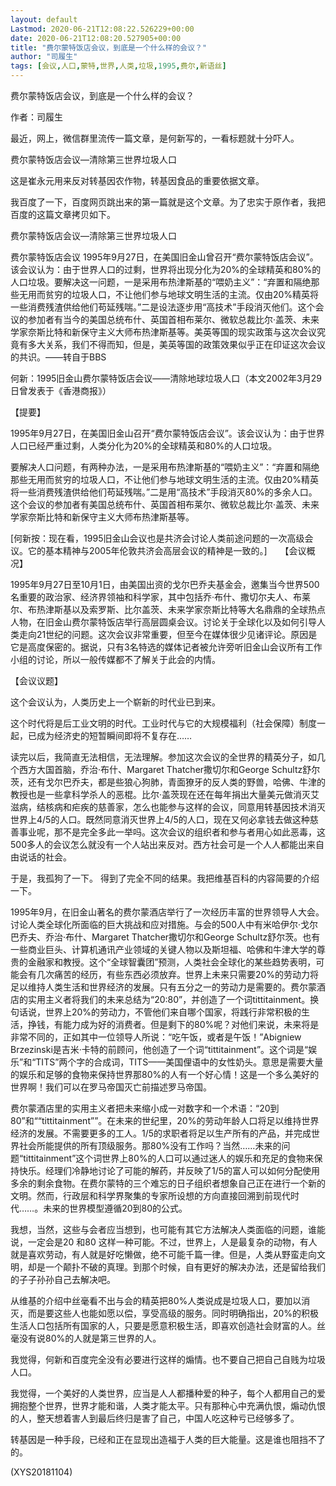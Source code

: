 ```yaml
---
layout: default
Lastmod: 2020-06-21T12:08:22.526229+00:00
date: 2020-06-21T12:08:20.527905+00:00
title: "费尔蒙特饭店会议，到底是一个什么样的会议？"
author: "司履生"
tags: [会议,人口,蒙特,世界,人类,垃圾,1995,费尔,新语丝]
---
```


费尔蒙特饭店会议，到底是一个什么样的会议？

作者：司履生

最近，网上，微信群里流传一篇文章，是何新写的，一看标题就十分吓人。

费尔蒙特饭店会议—清除第三世界垃圾人口

这是崔永元用来反对转基因农作物，转基因食品的重要依据文章。

我百度了一下，百度网页跳出来的第一篇就是这个文章。为了忠实于原作者，我把百度的这篇文章拷贝如下。

费尔蒙特饭店会议—清除第三世界垃圾人口

费尔蒙特饭店会议 1995年9月27日，在美国旧金山曾召开“费尔蒙特饭店会议”。该会议认为：由于世界人口的过剩，世界将出现分化为20%的全球精英和80%的人口垃圾。要解决这一问题，一是采用布热津斯基的“喂奶主义”：“弃置和隔绝那些无用而贫穷的垃圾人口，不让他们参与地球文明生活的主流。仅由20%精英将一些消费残渣供给他们苟延残喘。”二是设法逐步用“高技术”手段消灭他们。这个会议的参加者有当今的美国总统布什、英国首相布莱尔、微软总裁比尔·盖茨、未来学家奈斯比特和新保守主义大师布热津斯基等。美英等国的现实政策与这次会议究竟有多大关系，我们不得而知，但是，美英等国的政策效果似乎正在印证这次会议的共识。——转自于BBS

何新：1995旧金山费尔蒙特饭店会议——清除地球垃圾人口（本文2002年3月29日曾发表于《香港商报》）

【提要】

1995年9月27日，在美国旧金山召开“费尔蒙特饭店会议”。该会议认为：由于世界人口已经严重过剩，人类分化为20%的全球精英和80%的人口垃圾。

要解决人口问题，有两种办法，一是采用布热津斯基的“喂奶主义”：“弃置和隔绝那些无用而贫穷的垃圾人口，不让他们参与地球文明生活的主流。仅由20%精英将一些消费残渣供给他们苟延残喘。”二是用“高技术”手段消灭80%的多余人口。这个会议的参加者有美国总统布什、英国首相布莱尔、微软总裁比尔·盖茨、未来学家奈斯比特和新保守主义大师布热津斯基等。

[何新按：现在看，1995旧金山会议也是共济会讨论人类前途问题的一次高级会议。它的基本精神与2005年伦敦共济会高层会议的精神是一致的。]　　【会议概况】

1995年9月27日至10月1日，由美国出资的戈尔巴乔夫基金会，邀集当今世界500名重要的政治家、经济界领袖和科学家，其中包括乔·布什、撒切尔夫人、布莱尔、布热津斯基以及索罗斯、比尔盖茨、未来学家奈斯比特等大名鼎鼎的全球热点人物，在旧金山费尔蒙特饭店举行高层圆桌会议。讨论关于全球化以及如何引导人类走向21世纪的问题。这次会议非常重要，但至今在媒体很少见诸评论。原因是它是高度保密的。据说，只有3名特选的媒体记者被允许旁听旧金山会议所有工作小组的讨论，所以一般传媒都不了解关于此会的内情。

【会议议题】

这个会议认为，人类历史上一个崭新的时代业已到来。

这个时代将是后工业文明的时代。工业时代与它的大规模福利（社会保障）制度一起，已成为经济史的短暂瞬间即将不复存在……

读完以后，我简直无法相信，无法理解。参加这次会议的全世界的精英分子，如几个西方大国首脑，乔治·布什、Margaret Thatcher撒切尔和George Schultz舒尔茨，还有戈尔巴乔夫，都是些狼心狗肺，青面獠牙的反人类的野兽，哈佛、牛津的教授也是一些拿科学杀人的恶棍。比尔·盖茨现在还在每年捐出大量美元做消灭艾滋病，结核病和疟疾的慈善家，怎么也能参与这样的会议，同意用转基因技术消灭世界上4/5的人口。既然同意消灭世界上4/5的人口，现在又何必拿钱去做这种慈善事业呢，那不是完全多此一举吗。这次会议的组织者和参与者用心如此恶毒，这500多人的会议怎么就没有一个人站出来反对。西方社会可是一个人人都能出来自由说话的社会。

于是，我孤狗了一下。 得到了完全不同的结果。我把维基百科的内容简要的介绍一下。

1995年9月，在旧金山著名的费尔蒙酒店举行了一次经历丰富的世界领导人大会。讨论人类全球化所面临的巨大挑战和应对措施。与会的500人中有米哈伊尔·戈尔巴乔夫、乔治·布什、Margaret Thatcher撒切尔和George Schultz舒尔茨。也有一些商业巨头、计算机通讯产业领域的关键人物以及斯坦福、哈佛和牛津大学的尊贵的金融家和教授。这个“全球智囊团”预测，人类社会全球化的某些趋势表明，可能会有几次痛苦的经历，有些东西必须放弃。世界上未来只需要20%的劳动力将足以维持人类生活和世界经济的发展。只有五分之一的劳动力是需要的。费尔蒙酒店的实用主义者将我们的未来总结为“20:80”，并创造了一个词tittitainment。换句话说，世界上20%的劳动力，不管他们来自哪个国家，将践行非常积极的生活，挣钱，有能力成为好的消费者。但是剩下的80%呢？对他们来说，未来将是非常不同的，正如其中一位领导人所说：“吃午饭，或者是午饭！”Abigniew Brzezinski是吉米·卡特的前顾问，他创造了一个词“tittitainment”。这个词是“娱乐”和“TITS”两个字的合成词，TITS——美国俚语中的女性奶头。意思是需要大量的娱乐和足够的食物来保持世界那80%的人有一个好心情！这是一个多么美好的世界啊！我们可以在罗马帝国灭亡前描述罗马帝国。

费尔蒙酒店里的实用主义者把未来缩小成一对数字和一个术语：“20到80”和““tittitainment””。在未来的世纪里，20%的劳动年龄人口将足以维持世界经济的发展。不需要更多的工人。1/5的求职者将足以生产所有的产品，并完成世界社会所能提供的所有顶级服务。那80%没有工作吗？当然……未来的问题“tittitainment”这个词世界上80%的人口可以通过迷人的娱乐和充足的食物来保持快乐。经理们冷静地讨论了可能的解药，并反映了1/5的富人可以如何分配使用多余的剩余食物。在费尔蒙特的三个难忘的日子组织者想象自己正在进行一个新的文明。然而，行政层和科学界聚集的专家所设想的方向直接回溯到前现代时代……。未来的世界模型遵循20到80的公式。

我想，当然，这些与会者应当想到，也可能有其它方法解决人类面临的问题，谁能说，一定会是20 和80 这样一种可能。不过，世界上，人是最复杂的动物，有人就是喜欢劳动，有人就是好吃懒做，绝不可能千篇一律。但是，人类从野蛮走向文明，却是一个颠扑不破的真理。到那个时候，自有更好的解决办法，还是留给我们的子子孙孙自己去解决吧。

从维基的介绍中丝毫看不出与会的精英把80%人类说成是垃圾人口，要加以消灭，而是要这些人也能如愿以偿，享受高级的服务。同时明确指出，20%的积极生活人口包括所有国家的人，只要是愿意积极生活，即喜欢创造社会财富的人。丝毫没有说80%的人就是第三世界的人。

我觉得，何新和百度完全没有必要进行这样的煽情。也不要自己把自己自贱为垃圾人口。

我觉得，一个美好的人类世界，应当是人人都播种爱的种子，每个人都用自己的爱拥抱整个世界，世界才能和谐，人类才能太平。只有那种心中充满仇恨，煽动仇恨的人，整天想着害人到最后终归是害了自己，中国人吃这种亏已经够多了。

转基因是一种手段，已经和正在显现出造福于人类的巨大能量。这是谁也阻挡不了的。

(XYS20181104)

